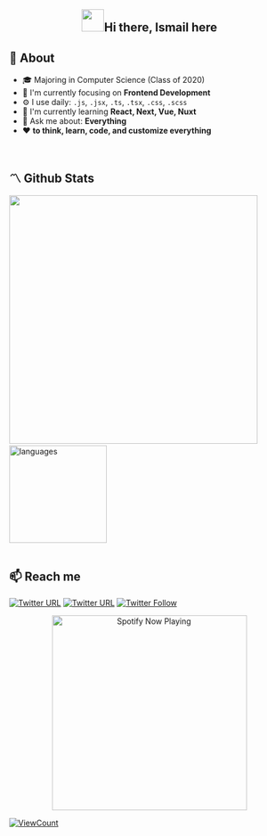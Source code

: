 <h2 align="center"><img src="https://media.giphy.com/media/hvRJCLFzcasrR4ia7z/giphy.gif" width="40px" />Hi there, Ismail here</h1>

## 🚀 About
- 🎓 Majoring in Computer Science (Class of 2020)  
- 👀 I'm currently focusing on **Frontend Development**
- ⚙️ I use daily: `.js`, `.jsx`, `.ts`, `.tsx`, `.css`, `.scss`
- 🔭 I'm currently learning **React, Next, Vue, Nuxt**
- 💬 Ask me about: **Everything**
- ❤️ **to think, learn, code, and customize everything** 
<br>

## 〽️ Github Stats  
<img src="https://github-readme-stats.vercel.app/api?username=ismlhbb&show_icons=true&count_private=true&theme=nightowl" width="446"/>&nbsp;<img src="https://github-readme-stats.vercel.app/api/top-langs/?username=ismlhbb&layout=compact&count_private=true&theme=nightowl" alt="languages" height="175"/>  
<br/>  

## 📫 Reach me
[![Twitter URL](https://img.shields.io/twitter/url?label=email&logo=gmail&logoColor=black&style=social&url=http%3A%2F%2Fmailto%3Aismail%40flick.id)](mailto:contact.ismailhabibi@gmail.com)
[![Twitter URL](https://img.shields.io/twitter/url?label=LinkedIn&logo=linkedin&logoColor=black&style=social&url=https%3A%2F%2Fwww.linkedin.com%2Fin%2Fismailhabibi)](https://linkedin.com/in/ismailhabibi)
[![Twitter Follow](https://img.shields.io/twitter/follow/ismlhbb?style=social&logoColor=black)](https://twitter.com/intent/follow?screen_name=ismlhbb)

<p align="center">
  <a href="https://open.spotify.com/user/js3mog4zb2wxgmpy1t30jh7uw" target="_blank"><img src="https://now-playing-on-spotify.vercel.app/api/spotify" alt="Spotify Now Playing" width="350"/></a>
</p>

[![ViewCount](https://views.whatilearened.today/views/github/ismlhbb/ismlhbb.svg?cache=remove)](#)
